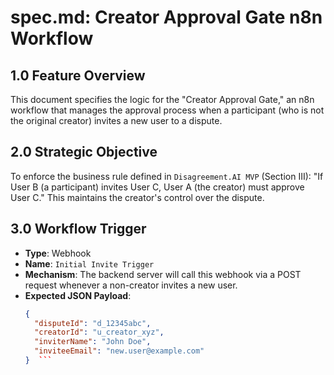 # spec.md: Creator Approval Gate n8n Workflow

## 1.0 Feature Overview
This document specifies the logic for the "Creator Approval Gate," an n8n workflow that manages the approval process when a participant (who is not the original creator) invites a new user to a dispute.

## 2.0 Strategic Objective
To enforce the business rule defined in `Disagreement.AI MVP` (Section III): "If User B (a participant) invites User C, User A (the creator) must approve User C." This maintains the creator's control over the dispute.

## 3.0 Workflow Trigger
- **Type**: Webhook
- **Name**: `Initial Invite Trigger`
- **Mechanism**: The backend server will call this webhook via a POST request whenever a non-creator invites a new user.
- **Expected JSON Payload**:
  ```json
  {
    "disputeId": "d_12345abc",
    "creatorId": "u_creator_xyz",
    "inviterName": "John Doe",
    "inviteeEmail": "new.user@example.com"
  }  ```